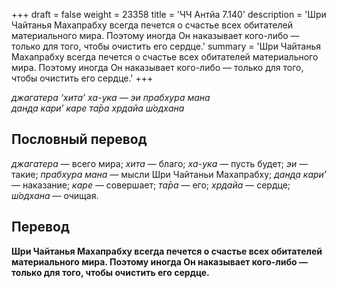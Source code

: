 +++
draft = false
weight = 23358
title = 'ЧЧ Антйа 7.140'
description = 'Шри Чайтанья Махапрабху всегда печется о счастье всех обитателей материального мира. Поэтому иногда Он наказывает кого-либо — только для того, чтобы очистить его сердце.'
summary = 'Шри Чайтанья Махапрабху всегда печется о счастье всех обитателей материального мира. Поэтому иногда Он наказывает кого-либо — только для того, чтобы очистить его сердце.'
+++

_джагатера ‘хита’ ха-ука — эи прабхура мана  
дан̣д̣а кари’ каре та̄ра хр̣дайа ш́одхана_

## Пословный перевод

_джагатера_ — всего мира; _хита_ — благо; _ха_\-_ука_ — пусть будет; _эи_ — такие; _прабхура_ _мана_ — мысли Шри Чайтаньи Махапрабху; _дан̣д̣а_ _кари’_ — наказание; _каре_ — совершает; _та̄ра_ — его; _хр̣дайа_ — сердце; _ш́одхана_ — очищая.

## Перевод

**Шри Чайтанья Махапрабху всегда печется о счастье всех обитателей материального мира. Поэтому иногда Он наказывает кого-либо — только для того, чтобы очистить его сердце.**
